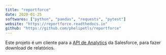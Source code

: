 ```yaml
---
title: "reportforce"
date: 2020-01-25
softwares: ["python", "pandas", "requests", "pytest"]
website: "https://reportforce.readthedocs.io"
github: "https://github.com/phelipetls/reportforce"
---
```


Este projeto é um cliente para a
[API de Analytics](https://resources.docs.salesforce.com/226/latest/en-us/sfdc/pdf/bi_dev_guide_rest.pdf)
da Salesforce, para fazer download de relatórios.
